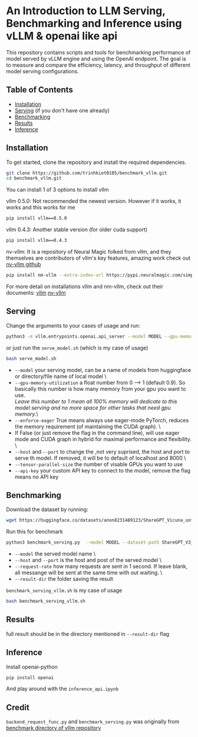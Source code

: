 # An Introduction to LLM Serving, Benchmarking and Inference using vLLM & openai like api

This repository contains scripts and tools for benchmarking performance of model served by vLLM engine and using the OpenAI endpoint. The goal is to measure and compare the efficiency, latency, and throughput of different model serving configurations.

## Table of Contents

- [Installation](#installation)
- [Serving](#serving) (if you don't have one already)
- [Benchmarking](#benchmarking)
- [Results](#results)
- [Inference](#inference)

## Installation

To get started, clone the repository and install the required dependencies.

```bash
git clone https://github.com/trinhkiet0105/benchmark_vllm.git
cd benchmark_vllm.git
```

You can install 1 of 3 options to install vllm

vllm 0.5.0:
Not recommended the newest version. However if it works, it works and this works for me

```bash
pip install vllm==0.5.0
```

vllm 0.4.3:
Another stable version (for older cuda support)

```bash
pip install vllm==0.4.3
```

nv-vllm:
It is a repository of Neural Magic folked from vllm, and they themselves are contributors of vllm's key features, amazing work check out [nv-vllm github](https://github.com/neuralmagic/nm-vllm)

```bash
pip install nm-vllm --extra-index-url https://pypi.neuralmagic.com/simple
```

For more detail on installations vllm and nm-vllm, check out their documents:
[vllm](https://docs.vllm.ai)
[nv-vllm](https://docs.neuralmagic.com/products/nm-vllm/)

## Serving

Change the arguments to your cases of usage and run:

```bash
python3 -m vllm.entrypoints.openai.api_server --model MODEL --gpu-memory-utilization GPU_MEMORY_UTILIZATION --tensor-parallel-size TENSOR_PARALLEL_SIZE --host HOST --port PORT --enforce-eager --api-key YOUR_CUSTOM_API_KEY
```

or just run the `serve_model.sh` (which is my case of usage)

```bash
bash serve_model.sh
```

- `--model` your serving model, can be a name of models from huggingface or directory/file name of local model \
- `--gpu-memory-utilization` a float number from 0 --> 1 (default 0.9). So basically this number is how many memory from your gpu you want to use.\
*Leave this number to 1 mean all 100% memory will dedicate to this model serving and no more space for other tasks that need gpu memory.*\
- `--enforce-eager` True means always use eager-mode PyTorch, reduces the memory requirement (of maintaining the CUDA graph). \
- If False (or just remove the flag in the command line), will use eager mode and CUDA graph in hybrid for maximal performance and flexibility. \
- `--host` and `--port` to change the ,not very suprised, the host and port to serve th model. If removed, it will be to default of localhost and 8000 \
- `--tensor-parallel-size` the number of visable GPUs you want to use
- `--api-key` your custom API key to connect to the model, remove the flag means no API key

## Benchmarking

Download the dataset by running:

```bash
wget https://huggingface.co/datasets/anon8231489123/ShareGPT_Vicuna_unfiltered/resolve/main/ShareGPT_V3_unfiltered_cleaned_split.json
```

Run this for benchmark

```bash
python3 benchmark_serving.py  --model MODEL --dataset-path ShareGPT_V3_unfiltered_cleaned_split.json --host HOST --port PORT --request-rate REQUEST_RATE --save-result --result-dir RESULT_DIR
```

- `--model` the served model name \
- `--host` and `--port` is the host and post of the served model \
- `--request-rate` how many requests are sent in 1 second. If leave blank, all messange will be sent at the same time with out waiting. \
- `--result-dir` the folder saving the result

`benchmark_serving_vllm.sh` is my case of usage

```bash
bash benchmark_serving_vllm.sh
```

## Results

full result should be in the directory mentioned in `--result-dir` flag

## Inference

Install openai-python

```bash
pip install openai
```

And play around with the `inference_api.ipynb`

## Credit

`backend_request_func.py` and `benchmark_serving.py` was originally from [benchmark directory of vllm repository](https://github.com/vllm-project/vllm/tree/main/benchmarks)
